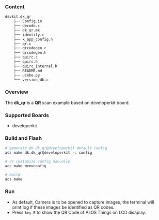 ### Content
```sh
devkit.dk_qr
	├── Config.in
	├── decode.c
	├── dk_qr.mk
	├── identify.c
	├── k_app_config.h
	├── qr.c
	├── qrcodegen.c
	├── qrcodegen.h
	├── quirc.c
	├── quirc.h
	├── quirc_internal.h
	├── README.md
	├── ucube.py
	└── version_db.c
```
### Overview
The **dk_qr** is a **QR** scan example based on developerkit board.

### Supported Boards

- developerkit

### Build and Flash

```sh
# generate dk.dk_qr@developerkit default config
aos make dk.dk_qr@developerkit -c config

# or customize config manually
aos make menuconfig

# build
aos make
```

### Run

* As default, Camera is to be opened to capture images, the terminal will print log if these images be identified as QR codes.
* Press `key B` to show the QR Code of AliOS Things on LCD disaplay.